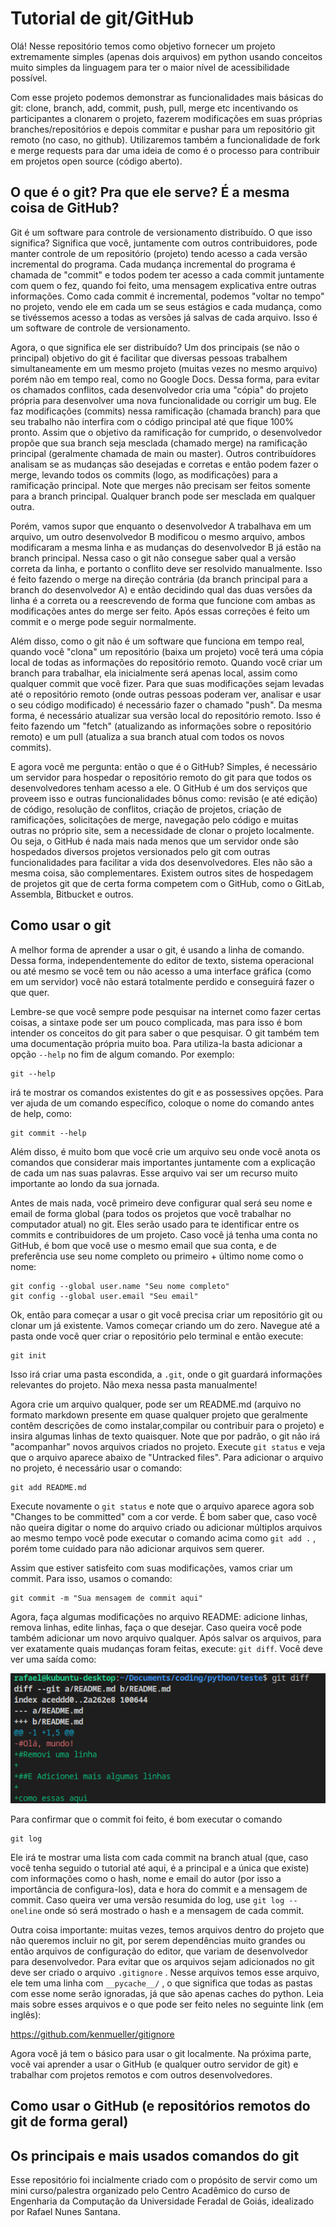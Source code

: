 # Tutorial de git/GitHub

Olá! Nesse repositório temos como objetivo fornecer um projeto extremamente simples (apenas dois arquivos) em python usando conceitos muito simples da linguagem para ter o maior nível de acessibilidade possível.

Com esse projeto podemos demonstrar as funcionalidades mais básicas do git: clone, branch, add, commit, push, pull, merge etc incentivando os participantes a clonarem o projeto, fazerem modificações em suas próprias branches/repositórios e depois commitar e pushar para um repositório git remoto (no caso, no github). Utilizaremos também a funcionalidade de fork e merge requests para dar uma ideia de como é o processo para contribuir em projetos open source (código aberto).

## O que é o git? Pra que ele serve? É a mesma coisa de GitHub?

Git é um software para controle de versionamento distribuído. O que isso significa? Significa que você, juntamente com outros contribuidores, pode manter controle de um repositório (projeto) tendo acesso a cada versão incremental do programa. Cada mudança incremental do programa é chamada de "commit" e todos podem ter acesso a cada commit juntamente com quem o fez, quando foi feito, uma mensagem explicativa entre outras informações. Como cada commit é incremental, podemos "voltar no tempo" no projeto, vendo ele em cada um se seus estágios e cada mudança, como se tivéssemos acesso a todas as versões já salvas de cada arquivo. Isso é um software de controle de versionamento.

Agora, o que significa ele ser distribuído? Um dos principais (se não o principal) objetivo do git é facilitar que diversas pessoas trabalhem simultaneamente em um mesmo projeto (muitas vezes no mesmo arquivo) porém não em tempo real, como no Google Docs. Dessa forma, para evitar os chamados conflitos, cada desenvolvedor cria uma "cópia" do projeto própria para desenvolver uma nova funcionalidade ou corrigir um bug. Ele faz modificações (commits) nessa ramificação (chamada branch) para que seu trabalho não interfira com o código principal até que fique 100% pronto. Assim que o objetivo da ramificação for cumprido, o desenvolvedor propõe que sua branch seja mesclada (chamado merge) na ramificação principal (geralmente chamada de main ou master). Outros contribuídores analisam se as mudanças são desejadas e corretas e então podem fazer o merge, levando todos os commits (logo, as modificações) para a ramificação principal. Note que merges não precisam ser feitos somente para a branch principal. Qualquer branch pode ser mesclada em qualquer outra.

Porém, vamos supor que enquanto o desenvolvedor A trabalhava em um arquivo, um outro desenvolvedor B modificou o mesmo arquivo, ambos modificaram a mesma linha e as mudanças do desenvolvedor B já estão na branch principal. Nessa caso o git não consegue saber qual a versão correta da linha, e portanto o conflito deve ser resolvido manualmente. Isso é feito fazendo o merge na direção contrária (da branch principal para a branch do desenvolvedor A) e então decidindo qual das duas versões da linha é a correta ou a reescrevendo de forma que funcione com ambas as modificações antes do merge ser feito. Após essas correções é feito um commit e o merge pode seguir normalmente.

Além disso, como o git não é um software que funciona em tempo real, quando você "clona" um repositório (baixa um projeto) você terá uma cópia local de todas as informações do repositório remoto. Quando você criar um branch para trabalhar, ela inicialmente será apenas local, assim como qualquer commit que você fizer. Para que suas modificações sejam levadas até o repositório remoto (onde outras pessoas poderam ver, analisar e usar o seu código modificado) é necessário fazer o chamado "push". Da mesma forma, é necessário atualizar sua versão local do repositório remoto. Isso é feito fazendo um "fetch" (atualizando as informações sobre o repositório remoto) e um pull (atualiza a sua branch atual com todos os novos commits).

E agora você me pergunta: então o que é o GitHub? Simples, é necessário um servidor para hospedar o repositório remoto do git para que todos os desenvolvedores tenham acesso a ele. O GitHub é um dos serviços que proveem isso e outras funcionalidades bônus como: revisão (e até edição) de código, resolução de conflitos, criação de projetos, criação de ramificações, solicitações de merge, navegação pelo código e muitas outras no próprio site, sem a necessidade de clonar o projeto localmente. Ou seja, o GitHub é nada mais nada menos que um servidor onde são hospedados diversos projetos versionados pelo git com outras funcionalidades para facilitar a vida dos desenvolvedores. Eles não são a mesma coisa, são complementares. Existem outros sites de hospedagem de projetos git que de certa forma competem com o GitHub, como o GitLab, Assembla, Bitbucket e outros.

## Como usar o git

A melhor forma de aprender a usar o git, é usando a linha de comando. Dessa forma, independentemente do editor de texto, sistema operacional ou até mesmo se você tem ou não acesso a uma interface gráfica (como em um servidor) você não estará totalmente perdido e conseguirá fazer o que quer.

Lembre-se que você sempre pode pesquisar na internet como fazer certas coisas, a sintaxe pode ser um pouco complicada, mas para isso é bom intender os conceitos do git para saber o que pesquisar. O git também tem uma documentação própria muito boa. Para utiliza-la basta adicionar a opção `--help` no fim de algum comando. Por exemplo:

    git --help

irá te mostrar os comandos existentes do git e as possessives opções. Para ver ajuda de um comando específico, coloque o nome do comando antes de help, como:

    git commit --help

Além disso, é muito bom que você crie um arquivo seu onde você anota os comandos que considerar mais importantes juntamente com a explicação de cada um nas suas palavras. Esse arquivo vai ser um recurso muito importante ao londo da sua jornada.

Antes de mais nada, você primeiro deve configurar qual será seu nome e email de forma global (para todos os projetos que você trabalhar no computador atual) no git. Eles serão usado para te identificar entre os commits e contribuidores de um projeto. Caso você já tenha uma conta no GitHub, é bom que você use o mesmo email que sua conta, e de preferência use seu nome completo ou primeiro + último nome como o nome:

    git config --global user.name "Seu nome completo"
    git config --global user.email "Seu email"

Ok, então para começar a usar o git você precisa criar um repositório git ou clonar um já existente. Vamos começar criando um do zero. Navegue até a pasta onde você quer criar o repositório pelo terminal e então execute:

    git init

Isso irá criar uma pasta escondida, a `.git`, onde o git guardará informações relevantes do projeto. Não mexa nessa pasta manualmente!

Agora crie um arquivo qualquer, pode ser um README.md (arquivo no formato markdown presente em quase qualquer projeto que geralmente contêm descrições de como instalar,compilar ou contribuir para o projeto) e insira algumas linhas de texto quaisquer. Note que por padrão, o git não irá "acompanhar" novos arquivos criados no projeto. Execute `git status` e veja que o arquivo aparece abaixo de "Untracked files". Para adicionar o arquivo no projeto, é necessário usar o comando:

    git add README.md

Execute novamente o `git status` e note que o arquivo aparece agora sob "Changes to be committed" com a cor verde. É bom saber que, caso você não queira digitar o nome do arquivo criado ou adicionar múltiplos arquivos ao mesmo tempo você pode executar o comando acima como `git add .` , porém tome cuidado para não adicionar arquivos sem querer.

Assim que estiver satisfeito com suas modificações, vamos criar um commit. Para isso, usamos o comando:

    git commit -m "Sua mensagem de commit aqui"

Agora, faça algumas modificações no arquivo README: adicione linhas, remova linhas, edite linhas, faça o que desejar. Caso queira você pode também adicionar um novo arquivo qualquer. Após salvar os arquivos, para ver exatamente quais mudanças foram feitas, execute: `git diff`. Você deve ver uma saída como:

![git diff output](./imagens/git%20diff%20output.png)

Para confirmar que o commit foi feito, é bom executar o comando

    git log

Ele irá te mostrar uma lista com cada commit na branch atual (que, caso você tenha seguido o tutorial até aqui, é a principal e a única que existe) com informações como o hash, nome e email do autor (por isso a importância de configura-los), data e hora do commit e a mensagem de commit. Caso queira ver uma versão resumida do log, use `git log --oneline` onde só será mostrado o hash e a mensagem de cada commit.

Outra coisa importante: muitas vezes, temos arquivos dentro do projeto que não queremos incluir no git, por serem dependências muito grandes ou então arquivos de configuração do editor, que variam de desenvolvedor para desenvolvedor. Para evitar que os arquivos sejam adicionados no git deve ser criado o arquivo `.gitignore` . Nesse arquivos temos esse arquivo, ele tem uma linha com `__pycache__/` , o que significa que todas as pastas com esse nome serão ignoradas, já que são apenas caches do python. Leia mais sobre esses arquivos e o que pode ser feito neles no seguinte link (em inglês):

https://github.com/kenmueller/gitignore

Agora você já tem o básico para usar o git localmente. Na próxima parte, você vai aprender a usar o GitHub (e qualquer outro servidor de git) e trabalhar com projetos remotos e com outros desenvolvedores.

## Como usar o GitHub (e repositórios remotos do git de forma geral)

## Os principais e mais usados comandos do git

Esse repositório foi incialmente criado com o propósito de servir como um mini curso/palestra organizado pelo Centro Acadêmico do curso de Engenharia da Computação da Universidade Feradal de Goiás, idealizado por Rafael Nunes Santana.
